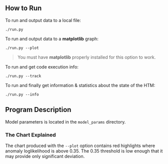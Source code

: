 ## How to Run

To run and output data to a local file:

    ./run.py

To run and output data to a **matplotlib** graph:

    ./run.py --plot

> You must have **matplotlib** properly installed for this option to work.

To run and get code execution info:

    ./run.py --track

To run and finally get information & statistics about the state of the HTM:

    ./run.py --info

## Program Description

Model parameters is located in the `model_params` directory.

### The Chart Explained

The chart produced with the `--plot` option contains red highlights where anomaly loglikelihood is above 0.35. The 0.35 threshold is low enough that it may provide only significant deviation. 

